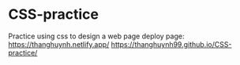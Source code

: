 # CSS-practice
Practice using css to design a web page
deploy page: https://thanghuynh.netlify.app/
             https://thanghuynh99.github.io/CSS-practice/
